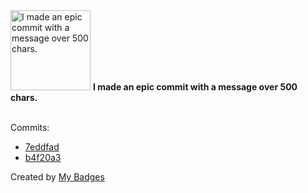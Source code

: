 <img src="https://github.com/my-badges/my-badges/blob/master/badges/epic-commit/epic-commit.png?raw=true" alt="I made an epic commit with a message over 500 chars." title="I made an epic commit with a message over 500 chars." width="128">
<strong>I made an epic commit with a message over 500 chars.</strong>
<br><br>

Commits:

- <a href="https://github.com/Siddhant-K-code/deploy/commit/7eddfad53b9296b9b2403147b8fa9027812f4241">7eddfad</a>
- <a href="https://github.com/Siddhant-K-code/sourcegraph/commit/b4f20a3304d4341be7b17ecb9007e321dc8a3d6b">b4f20a3</a>


Created by <a href="https://github.com/my-badges/my-badges">My Badges</a>
